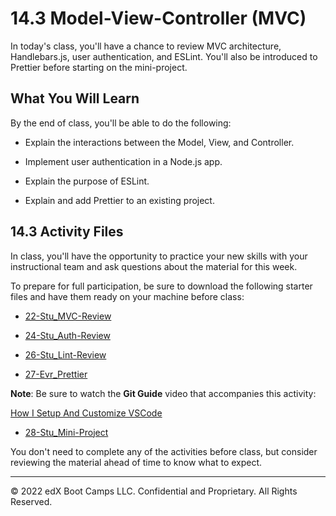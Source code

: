 # 14.3 Model-View-Controller (MVC)
In today's class, you'll have a chance to review MVC architecture, Handlebars.js, user authentication, and ESLint. You'll also be introduced to Prettier before starting on the mini-project.

## What You Will Learn
By the end of class, you'll be able to do the following:

* Explain the interactions between the Model, View, and Controller.

* Implement user authentication in a Node.js app.

* Explain the purpose of ESLint.

* Explain and add Prettier to an existing project.

## 14.3 Activity Files
In class, you'll have the opportunity to practice your new skills with your instructional team and ask questions about the material for this week.

To prepare for full participation, be sure to download the following starter files and have them ready on your machine before class:

* [22-Stu_MVC-Review](https://static.fullstack-bootcamp.com/lesson-files/14-MVC/22-Stu_MVC-Review.zip)

* [24-Stu_Auth-Review](https://static.fullstack-bootcamp.com/lesson-files/14-MVC/24-Stu_Auth-Review.zip)

* [26-Stu_Lint-Review](https://static.fullstack-bootcamp.com/lesson-files/14-MVC/26-Stu_Lint-Review.zip)

* [27-Evr_Prettier](https://static.fullstack-bootcamp.com/lesson-files/14-MVC/27-Evr_Prettier.zip)

**Note**: Be sure to watch the **Git Guide** video that accompanies this activity:

[How I Setup And Customize VSCode](https://www.youtube.com/watch?v=VknMxAIbJj4)

* [28-Stu_Mini-Project](https://static.fullstack-bootcamp.com/lesson-files/14-MVC/28-Stu_Mini-Project.zip)

You don't need to complete any of the activities before class, but consider reviewing the material ahead of time to know what to expect.

---
© 2022 edX Boot Camps LLC. Confidential and Proprietary. All Rights Reserved.